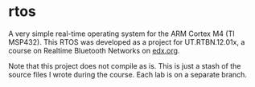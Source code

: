 # rtos
A very simple real-time operating system for the ARM Cortex M4 (TI MSP432).  This RTOS was developed as a
project for UT.RTBN.12.01x, a course on Realtime Bluetooth Networks on [edx.org](https://courses.edx.org/courses/course-v1:UTAustinX+UT.RTBN.12.01x+3T2016/info).

Note that this project does not compile as is.  This is just a stash of the source files I wrote during the course.  Each lab is on a separate branch.
